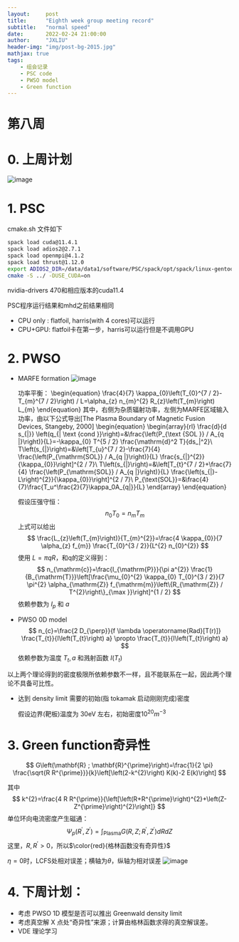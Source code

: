 ```yaml
---
layout:     post
title:      "Eighth week group meeting record"
subtitle:   "normal speed"
date:       2022-02-24 21:00:00
author:     "JXLIU"
header-img: "img/post-bg-2015.jpg"
mathjax: true
tags:
    - 组会记录
    - PSC code
    - PWSO model
    - Green function
---
```


# 第八周

# 0. 上周计划
   ![image](https://user-images.githubusercontent.com/71710349/155537989-9a65b58c-094c-4e08-8063-3f0817ddec02.png)

# 1. PSC

cmake.sh 文件如下

```bash
spack load cuda@11.4.1
spack load adios2@2.7.1
spack load openmpi@4.1.2
spack load thrust@1.12.0
export ADIOS2_DIR=/data/data1/software/PSC/spack/opt/spack/linux-gentoo2-skylake/gcc-10.3.0/adios2-2.7.1-jaxcfloyxp4ko27z2m2o6eg5gbbv5jgn
cmake -S ../ -DUSE_CUDA=on
```

nvidia-drivers 470和相应版本的cuda11.4

PSC程序运行结果和mhd之前结果相同

- CPU only : flatfoil, harris(with 4 cores)可以运行
- CPU+GPU: flatfoil卡在第一步，harris可以运行但是不调用GPU

# 2. PWSO
- MARFE formation
  ![image](https://user-images.githubusercontent.com/71710349/155538305-13247b9a-5325-4da5-98ad-b0074750a559.png)

  功率平衡：
  \begin{equation}
  \frac{4}{7} \kappa_{0}\left(T_{0}^{7 / 2}-T_{m}^{7 / 2}\right) / L=\alpha_{z} n_{m}^{2} R_{z}\left(T_{m}\right) L_{m}
  \end{equation}
  	其中，右侧为杂质辐射功率，左侧为MARFE区域输入功率，由以下公式导出[The Plasma Boundary of Magnetic Fusion Devices, Stangeby, 2000]
  \begin{equation}
  \begin{array}{rl}
  \frac{d}{d s_{\|}} \left(q_{\| \text {cond }}\right)=&\frac{\left(P_{\text {SOL }} / A_{q \|}\right)}{L}=-\kappa_{0} T^{5 / 2} \frac{\mathrm{d}^2 T}{ds_\|^2}\\
  T\left(s_{\|}\right)=&\left[T_{u}^{7 / 2}-\frac{7}{4} \frac{\left(P_{\mathrm{SOL}} / A_{q \|}\right)}{L} \frac{s_{\|}^{2}}{\kappa_{0}}\right]^{2 / 7}\\
  T\left(s_{\|}\right)=&\left[T_{t}^{7 / 2}+\frac{7}{4} \frac{\left(P_{\mathrm{SOL}} / A_{q \|}\right)}{L} \frac{\left(s_{\|}-L\right)^{2}}{\kappa_{0}}\right]^{2 / 7}\\
  P_{\text{SOL}}=&\frac{4}{7}\frac{T_u^\frac{2}{7}\kappa_0A_{q\|}}{L}
   \end{array}
   \end{equation}


  假设压强守恒：
  $$
  n_0T_0=n_mT_m
  $$
  上式可以给出
  $$
  \frac{L_{z}\left(T_{m}\right)}{T_{m}^{2}}=\frac{4 \kappa_{0}}{7 \alpha_{z} f_{m}} \frac{T_{0}^{3 / 2}}{L^{2} n_{0}^{2}}
  $$
  使用 $L=\pi qR$，和q的定义得到：
  $$
  n_{\mathrm{c}}=\frac{I_{\mathrm{P}}}{\pi a^{2}} \frac{1}{B_{\mathrm{T}}}\left[\frac{\mu_{0}^{2} \kappa_{0} T_{0}^{3 / 2}}{7 \pi^{2} \alpha_{\mathrm{Z}} f_{\mathrm{m}}\left\{R_{\mathrm{Z}} / T^{2}\right\}_{\max }}\right]^{1 / 2}
  $$
  依赖参数为 $I_p$ 和 $a$

- PWSO 0D model 
  $$
  n_{c}=\frac{2 D_{\perp}}{f \lambda \operatorname{Rad}[T(r)]} \frac{T_{t}}{I\left(T_{t}\right) a} \propto \frac{T_{t}}{I\left(T_{t}\right) a}
  $$
  依赖参数为温度 $T_t, a$ 和溅射函数 $I\left(T_t\right)$ 

以上两个理论得到的密度极限所依赖参数不一样，且不能联系在一起，因此两个理论不具备可比性。

- 达到 density limit 需要的初始(指 tokamak 启动刚刚完成)密度

  假设边界(靶板)温度为 30eV 左右，初始密度$10^{20}m^{-3}$ 

# 3. Green function奇异性

$$
G\left(\mathbf{R} ; \mathbf{R}^{\prime}\right)=\frac{1}{2 \pi} \frac{\sqrt{R R^{\prime}}}{k}\left[\left(2-k^{2}\right) K(k)-2 E(k)\right]
$$

其中 
$$
k^{2}=\frac{4 R R^{\prime}}{\left[\left(R+R^{\prime}\right)^{2}+\left(Z-Z^{\prime}\right)^{2}\right]}
$$
单位环向电流密度产生磁通：
$$
\Psi_{p}\left(R^{\prime}, Z^{\prime}\right)=\int_{\mathrm{Plasma}} G\left(R, Z ; R^{\prime}, Z^{\prime}\right) d R d Z
$$
这里，$R,R^{\prime}>0$，所以$\color{red}{格林函数没有奇异性}$

$\eta=0$时，LCFS处相对误差；横轴为$\theta$，纵轴为相对误差
![image](https://user-images.githubusercontent.com/71710349/155538098-10b77e20-d1ab-4ae5-b9ff-ad9487a7add2.png)

# 4. 下周计划：

- 考虑 PWSO 1D 模型是否可以推出 Greenwald density limit
- 考虑真空解 X 点处“奇异性”来源；计算由格林函数求得的真空解误差。
- VDE 理论学习

